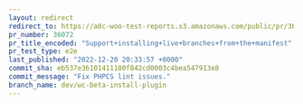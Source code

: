```yaml
---
layout: redirect
redirect_to: https://a8c-woo-test-reports.s3.amazonaws.com/public/pr/36072/e2e/index.html
pr_number: 36072
pr_title_encoded: "Support+installing+live+branches+from+the+manifest"
pr_test_type: e2e
last_published: "2022-12-20 20:33:57 +0000"
commit_sha: eb537e36101411100f842cd0003c4bea547913e8
commit_message: "Fix PHPCS lint issues."
branch_name: dev/wc-beta-install-plugin
---
```

